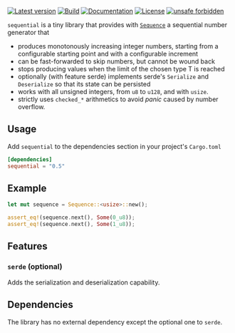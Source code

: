 [![Latest version](https://img.shields.io/crates/v/sequential.svg)](https://crates.io/crates/sequential)
[![Build](https://img.shields.io/github/actions/workflow/status/emabee/sequential/rust.yml?branch=main)](https://github.com/emabee/sequential/actions?query=workflow%3ACI)
[![Documentation](https://docs.rs/sequential/badge.svg)](https://docs.rs/sequential)
[![License](https://img.shields.io/crates/l/sequential.svg)](https://github.com/emabee/sequential)
[![unsafe forbidden](https://img.shields.io/badge/unsafe-forbidden-success.svg)](https://github.com/rust-secure-code/safety-dance/)

`sequential` is a tiny library that provides with [`Sequence`](https://docs.rs/sequential/latest/sequential/struct.Sequence.html) a sequential number generator that

* produces monotonously increasing integer numbers, starting from a configurable starting point
  and with a configurable increment
* can be fast-forwarded to skip numbers, but cannot be wound back
* stops producing values when the limit of the chosen type T is reached
* optionally (with feature serde) implements serde's `Serialize` and `Deserialize` so that its state can be persisted
* works with all unsigned integers, from `u8` to `u128`, and with `usize`.
* strictly uses `checked_*` arithmetics to avoid _panic_ caused by number overflow.

## Usage

Add `sequential` to the dependencies section in your project's `Cargo.toml`

```toml
[dependencies]
sequential = "0.5"
```

## Example

```rust
let mut sequence = Sequence::<usize>::new();

assert_eq!(sequence.next(), Some(0_u8));
assert_eq!(sequence.next(), Some(1_u8));
```

## Features

### `serde` (optional)

Adds the serialization and deserialization capability.

## Dependencies

The library has no external dependency except the optional one to `serde`.

